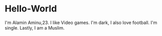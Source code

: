 # Hello-World
I'm Alamin Aminu,23. I like Video games. I'm dark, I also love football. I'm single. Lastly, I am a Muslim.
